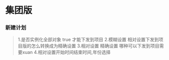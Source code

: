 # 集团版

### 新建计划

> 1.是否实例化全部对象 true 才能下发到项目
> 2.模糊设置 相对设置下发到项目版的怎么转换成为精确设置
> 3.相对设置 精确设置 哪种可以下发到项目需要xuan
> 4.相对设置开始时间结束时间,年份选择
> 
> 